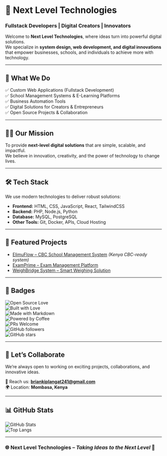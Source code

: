 # 🚀 Next Level Technologies  

### Fullstack Developers | Digital Creators | Innovators  

Welcome to **Next Level Technologies**, where ideas turn into powerful digital solutions.  
We specialize in **system design, web development, and digital innovations** that empower businesses, schools, and individuals to achieve more with technology.  

---

## 🌟 What We Do  
✅ Custom Web Applications (Fullstack Development)  
✅ School Management Systems & E-Learning Platforms  
✅ Business Automation Tools  
✅ Digital Solutions for Creators & Entrepreneurs  
✅ Open Source Projects & Collaboration  

---

## 👨‍💻 Our Mission  
To provide **next-level digital solutions** that are simple, scalable, and impactful.  
We believe in innovation, creativity, and the power of technology to change lives.  

---

## 🛠️ Tech Stack  
We use modern technologies to deliver robust solutions:  

- **Frontend:** HTML, CSS, JavaScript, React, TailwindCSS  
- **Backend:** PHP, Node.js, Python  
- **Database:** MySQL, PostgreSQL  
- **Other Tools:** Git, Docker, APIs, Cloud Hosting  

---

## 📌 Featured Projects  
- [ElimuFlow – CBC School Management System](#) *(Kenya CBC-ready system)*  
- [ExamPrime – Exam Management Platform](https://examprime.kesug.com)  
- [WeighBridge System – Smart Weighing Solution](#)  

---

## 🔖 Badges  

![Open Source Love](https://badges.frapsoft.com/os/v2/open-source.svg?v=103)  
![Built with Love](https://forthebadge.com/images/badges/built-with-love.svg)  
![Made with Markdown](https://forthebadge.com/images/badges/made-with-markdown.svg)  
![Powered by Coffee](https://forthebadge.com/images/badges/powered-by-coffee.svg)  
![PRs Welcome](https://img.shields.io/badge/PRs-welcome-brightgreen.svg?style=flat-square)  
![GitHub followers](https://img.shields.io/github/followers/Mwanaumewakenya?label=Follow&style=social)  
![GitHub stars](https://img.shields.io/github/stars/Mwanaumewakenya?style=social)  

---

## 🤝 Let’s Collaborate  
We’re always open to working on exciting projects, collaborations, and innovative ideas.  

📧 Reach us: **briankiplangat241@gmail.com**  
🌍 Location: **Mombasa, Kenya**  

---

## 📊 GitHub Stats  
![GitHub Stats](https://github-readme-stats.vercel.app/api?username=Mwanaumewakenya&show_icons=true&theme=tokyonight)  
![Top Langs](https://github-readme-stats.vercel.app/api/top-langs/?username=Mwanaumewakenya&layout=compact&theme=tokyonight)  

---

### 🌐 Next Level Technologies – *Taking Ideas to the Next Level* 🚀